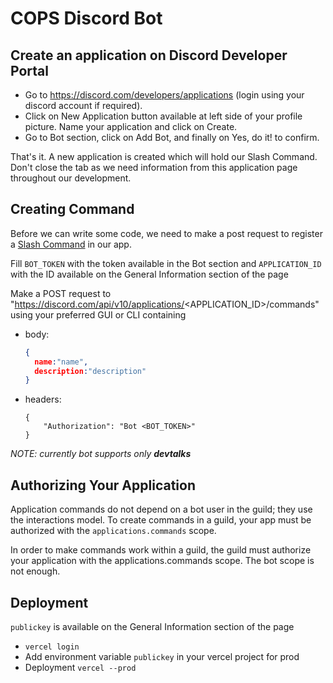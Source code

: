 # COPS Discord Bot

## Create an application on Discord Developer Portal

- Go to https://discord.com/developers/applications (login using your discord account if required).
- Click on New Application button available at left side of your profile picture.
Name your application and click on Create.
- Go to Bot section, click on Add Bot, and finally on Yes, do it! to confirm.

That's it. A new application is created which will hold our Slash Command. Don't close the tab as we need information from this application page throughout our development.

## Creating Command

Before we can write some code, we need to make a post request to register a [Slash Command](https://discord.com/developers/docs/interactions/application-commands#making-a-global-command) in our app.

Fill `BOT_TOKEN` with the token available in the Bot section and `APPLICATION_ID` with the ID available on the General Information section of the page

Make a POST request to "https://discord.com/api/v10/applications/<APPLICATION_ID>/commands" using your preferred GUI or CLI containing
- body:
  ```json
  {
    name:"name",
    description:"description"
  }
- headers:
  ```
  {
      "Authorization": "Bot <BOT_TOKEN>"
  }
  ```

_NOTE: currently bot supports only **devtalks**_

## Authorizing Your Application

Application commands do not depend on a bot user in the guild; they use the interactions model. To create commands in a guild, your app must be authorized with the `applications.commands` scope.

In order to make commands work within a guild, the guild must authorize your application with the applications.commands scope. The bot scope is not enough.

## Deployment

`publickey` is available on the General Information section of the page

- ```vercel login```
- Add environment variable ```publickey``` in your vercel project for prod
- Deployment ```vercel --prod```

